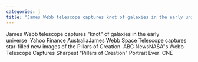 ```yaml
---
categories: j
title: "James Webb telescope captures knot of galaxies in the early universe  Yahoo Finance Australia"
---
```

James Webb telescope captures "knot" of galaxies in the early universe&nbsp;&nbsp;Yahoo Finance AustraliaJames Webb Space Telescope captures star-filled new images of the Pillars of Creation&nbsp;&nbsp;ABC NewsNASA"s Webb Telescope Captures Sharpest "Pillars of Creation" Portrait Ever&nbsp;&nbsp;CNE